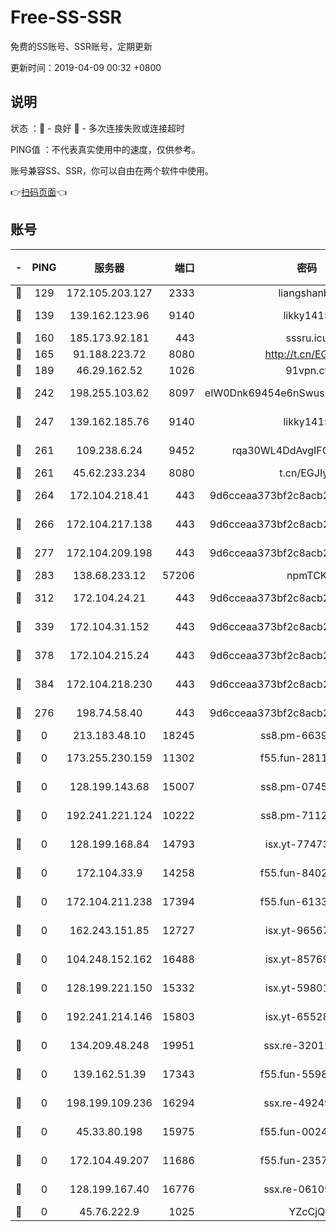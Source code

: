 # Free-SS-SSR

免费的SS账号、SSR账号，定期更新

更新时间：2019-04-09 00:32 +0800

## 说明

状态     ：🙂 - 良好 🙁 - 多次连接失败或连接超时

PING值   ：不代表真实使用中的速度，仅供参考。

账号兼容SS、SSR，你可以自由在两个软件中使用。

👉[扫码页面](https://liesauer.github.io/Free-SS-SSR/)👈

## 账号

|-|PING|服务器|端口|密码|加密方式|区域|
|:----:|:----:|:-----:|-----:|:----:|:----:|:----:|
|🙂|129|172.105.203.127|2333|liangshanbo|chacha20|JP|
|🙂|139|139.162.123.96|9140|likky1415|aes-256-cfb|JP|
|🙂|160|185.173.92.181|443|sssru.icu|rc4-md5|RU|
|🙂|165|91.188.223.72|8080|http://t.cn/EGJIyrl|rc4-md5|RU|
|🙂|189|46.29.162.52|1026|91vpn.cf|rc4-md5|RU|
|🙂|242|198.255.103.62|8097|eIW0Dnk69454e6nSwuspv9DmS201tQ0D|aes-256-cfb|US|
|🙂|247|139.162.185.76|9140|likky1415|aes-256-cfb|DE|
|🙂|261|109.238.6.24|9452|rqa30WL4DdAvgIFG6Fs3znzTa|aes-256-cfb|FR|
|🙂|261|45.62.233.234|8080|t.cn/EGJIyrl|rc4-md5|CA|
|🙂|264|172.104.218.41|443|9d6cceaa373bf2c8acb22e60b6a58be6|aes-256-cfb|US|
|🙂|266|172.104.217.138|443|9d6cceaa373bf2c8acb22e60b6a58be6|aes-256-cfb|US|
|🙂|277|172.104.209.198|443|9d6cceaa373bf2c8acb22e60b6a58be6|aes-256-cfb|US|
|🙂|283|138.68.233.12|57206|npmTCK|rc4-md5|US|
|🙂|312|172.104.24.21|443|9d6cceaa373bf2c8acb22e60b6a58be6|aes-256-cfb|US|
|🙂|339|172.104.31.152|443|9d6cceaa373bf2c8acb22e60b6a58be6|aes-256-cfb|US|
|🙂|378|172.104.215.24|443|9d6cceaa373bf2c8acb22e60b6a58be6|aes-256-cfb|US|
|🙂|384|172.104.218.230|443|9d6cceaa373bf2c8acb22e60b6a58be6|aes-256-cfb|US|
|🙂|276|198.74.58.40|443|9d6cceaa373bf2c8acb22e60b6a58be6|aes-256-cfb|US|
|🙁|0|213.183.48.10|18245|ss8.pm-66393929|rc4-md5|RU|
|🙁|0|173.255.230.159|11302|f55.fun-28114209|aes-256-cfb|US|
|🙁|0|128.199.143.68|15007|ss8.pm-07458525|aes-256-cfb|SG|
|🙁|0|192.241.221.124|10222|ss8.pm-71123856|aes-256-cfb|US|
|🙁|0|128.199.168.84|14793|isx.yt-77473407|aes-256-cfb|SG|
|🙁|0|172.104.33.9|14258|f55.fun-84028814|aes-256-cfb|SG|
|🙁|0|172.104.211.238|17394|f55.fun-61332422|aes-256-cfb|US|
|🙁|0|162.243.151.85|12727|isx.yt-96567464|aes-256-cfb|US|
|🙁|0|104.248.152.162|16488|isx.yt-85769451|aes-256-cfb|SG|
|🙁|0|128.199.221.150|15332|isx.yt-59801351|aes-256-cfb|SG|
|🙁|0|192.241.214.146|15803|isx.yt-65528356|aes-256-cfb|US|
|🙁|0|134.209.48.248|19951|ssx.re-32012772|aes-256-cfb|US|
|🙁|0|139.162.51.39|17343|f55.fun-55982409|aes-256-cfb|SG|
|🙁|0|198.199.109.236|16294|ssx.re-49249273|aes-256-cfb|US|
|🙁|0|45.33.80.198|15975|f55.fun-00246123|aes-256-cfb|US|
|🙁|0|172.104.49.207|11686|f55.fun-23572783|aes-256-cfb|SG|
|🙁|0|128.199.167.40|16776|ssx.re-06109794|aes-256-cfb|SG|
|🙁|0|45.76.222.9|1025|YZcCjQ|rc4-md5|JP|
